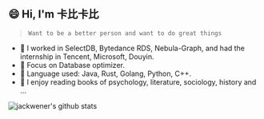 ## 😄 Hi, I'm 卡比卡比

> `Want to be a better person and want to do great things`

- :crown: I worked in SelectDB, Bytedance RDS, Nebula-Graph, and had the internship in Tencent, Microsoft, Douyin.
- :beer: Focus on Database optimizer.
- :fish_cake: Language used: Java, Rust, Golang, Python, C++.
- :shaved_ice: I enjoy reading books of psychology, literature, sociology, history and ...

![jackwener's github stats](https://github-readme-stats.vercel.app/api?username=jackwener)

